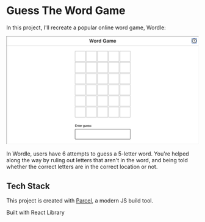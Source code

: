 # Guess The Word Game



In this project, I'll recreate a popular online word game, Wordle:

![Demo showing the finished product, my Wordle clone](docs/wordle-demo.gif)

In Wordle, users have 6 attempts to guess a 5-letter word. You're helped along the way by ruling out letters that aren't in the word, and being told whether the correct letters are in the correct location or not.

## Tech Stack

This project is created with [Parcel](https://parceljs.org/), a modern JS build tool.

Built with React Library
